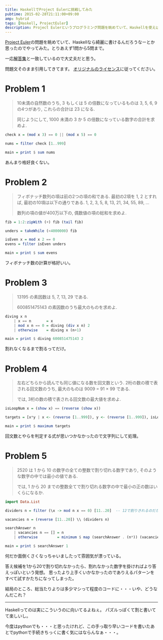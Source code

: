 ```yaml
---
title: HaskellでProject Eulerに挑戦してみた
pubtime: 2015-02-28T21:11:00+09:00
amp: hybrid
tags: [Haskell, ProjectEuler]
description: Project Eulerというプログラミング問題を眺めていて、Haskellを使えば綺麗に書けそうだと思ったので実際に書いてみました。この記事では1問目から5問目までを問いています。
---
```


[Project Euler](http://odz.sakura.ne.jp/projecteuler/)の問題を眺めていて、Haskellなら綺麗に書けるんだろうなーとか思ったのでやってみた。とりあえず1問から5問まで。

一応[解答集](http://www.geocities.jp/oraclesqlpuzzle/csharp/csharp-euler-answers.html)と一致しているので大丈夫だと思う。

問題文そのまま引用してきてます。
[オリジナルのライセンス](http://odz.sakura.ne.jp/projecteuler/index.php?%%E3%%83%%A9%%E3%%82%%A4%%E3%%82%%BB%%E3%%83%%B3%%E3%%82%%B9)に従ってください。

# Problem 1
> 10未満の自然数のうち, 3 もしくは 5 の倍数になっているものは 3, 5, 6, 9 の4つがあり, これらの合計は 23 になる.
>
> 同じようにして, 1000 未満の 3 か 5 の倍数になっている数字の合計を求めよ.

``` haskell
check x = (mod x 3) == 0 || (mod x 5) == 0

nums = filter check [1..999]

main = print $ sum nums
```

あんまり格好良くない。


# Problem 2
> フィボナッチ数列の項は前の2つの項の和である. 最初の2項を 1, 2 とすれば, 最初の10項は以下の通りである.
> 1, 2, 3, 5, 8, 13, 21, 34, 55, 89, ...
>
> 数列の項の値が400万以下の, 偶数値の項の総和を求めよ.

``` haskell
fib = 1:2:zipWith (+) fib (tail fib)

unders = takeWhile (<4000000) fib

isEven x = mod x 2 == 0
evens = filter isEven unders

main = print $ sum evens
```

フィボナッチ数の計算が格好いい。


# Problem 3
> 13195 の素因数は 5, 7, 13, 29 である.
>
> 600851475143 の素因数のうち最大のものを求めよ.

``` haskell
diving x n
    | x == n       = x
    | mod x n == 0 = diving (div x n) 2
    | otherwise    = diving x (n+1)

main = print $ diving 600851475143 2
```

割れなくなるまで割るってだけ。


# Problem 4
> 左右どちらから読んでも同じ値になる数を回文数という. 2桁の数の積で表される回文数のうち, 最大のものは 9009 = 91 × 99 である.
>
> では, 3桁の数の積で表される回文数の最大値を求めよ.

``` haskell
isLoopNum x = (show x) == (reverse (show x))

targets = [x*y | x <- (reverse [1..999]), y <- (reverse [1..999]), isLoopNum (x*y)]

main = print $ maximum targets
```

回文数とやらを判定する式が思いつかなかったので文字列にして処理。


# Problem 5
> 2520 は 1 から 10 の数字の全ての整数で割り切れる数字であり, そのような数字の中では最小の値である.
>
> では, 1 から 20 までの整数全てで割り切れる数字の中で最小の正の数はいくらになるか.

``` haskell
import Data.List

dividers n = filter (\x -> mod n x == 0) [11..20]  -- 12で割りきれるのだから当然6でも割りきれる。みたいな発想で11..20。

vacancies n = (reverse [11..20]) \\ (dividers n)

searchAnswer n
    | vacancies n == [] = n
    | otherwise         = minimum $ map (searchAnswer . (n*)) (vacancies n)

main = print $ searchAnswer 1
```

何だか面倒くさくなっちゃいましたって雰囲気が漂っている。

答え候補を1から20で割り切れなかったら、割れなかった数字を掛ければより答えっぽいという発想。
思ったより上手くいかなかったのでありえるパターンをすべて試すかたちになってしまった。

結局のところ、総当たりよりは多少マシって程度のコードに・・・いや、どうなんだこれ？

---

Haskellってのは実にこういうのに向いてるよねぇ。
パズルっぽくて割と書いてて楽しいし。

今度はpythonでも・・・と思ったけれど、この手っ取り早いコードを書いたあとでpythonで手続きちっくに書く気にはならんなぁ・・・。

